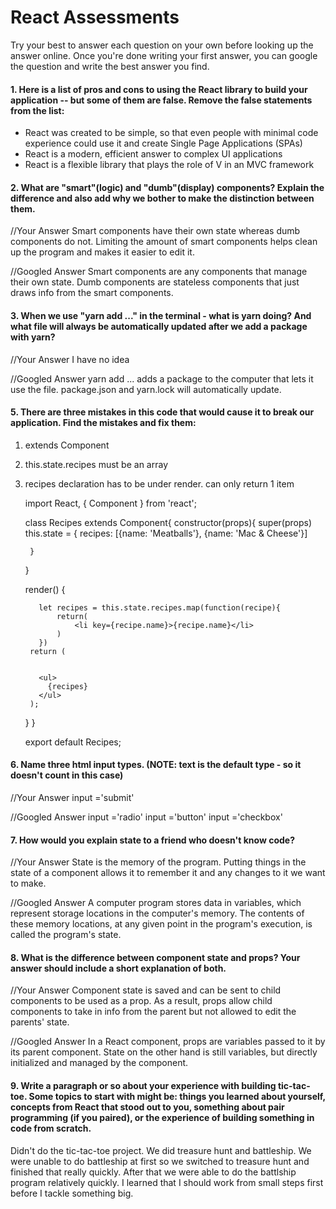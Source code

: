 # React Assessments

Try your best to answer each question on your own before looking up the answer online. Once you're done writing your first answer, you can google the question and write the best answer you find.

#### 1. Here is a list of pros and cons to using the React library to build your application -- but some of them are false. Remove the false statements from the list:

- React was created to be simple, so that even people with minimal code experience could use it and create Single Page Applications (SPAs)
- React is a modern, efficient answer to complex UI applications
- React is a flexible library that plays the role of V in an MVC framework

 
 #### 2. What are "smart"(logic) and "dumb"(display) components? Explain the difference and also add why we bother to make the distinction between them.
 
 
 //Your Answer
 Smart components have their own state whereas dumb components do not. Limiting the amount of smart components helps clean up the program and makes it easier to edit it. 
 
 //Googled Answer
 Smart components are any components that manage their own state. Dumb components are stateless components that just draws info from the smart components.
 
#### 3. When we use "yarn add ..." in the terminal - what is yarn doing? And what file will always be automatically updated after we add a package with yarn?
 
 
 //Your Answer
 I have no idea
 
 //Googled Answer
 yarn add ... adds a package to the computer that lets it use the file.
 package.json and yarn.lock will automatically update.
 
#### 5. There are three mistakes in this code that would cause it to break our application. Find the mistakes and fix them:
1) extends Component
2) this.state.recipes must be an array
3) recipes declaration has to be under render. can only return 1 item

    import React, { Component } from 'react';

    class Recipes extends Component{
      constructor(props){
        super(props)
        this.state = {
          recipes:
            [{name: 'Meatballs'},
            {name: 'Mac & Cheese'}]

        }
      }

      render() {

          let recipes = this.state.recipes.map(function(recipe){
              return(
                  <li key={recipe.name}>{recipe.name}</li>
              )
          })
        return (


          <ul>
            {recipes}
          </ul>
        );
      }
    }

    export default Recipes;

#### 6. Name three html input types. (NOTE: text is the default type - so it doesn't count in this case)
 
 //Your Answer
 input ='submit'
 
 //Googled Answer
 input ='radio'
 input ='button'
 input ='checkbox'
 
 #### 7. How would you explain state to a friend who doesn't know code?
 
 //Your Answer
 State is the memory of the program. Putting things in the state of a component allows it to remember it and any changes to it we want to make.
 
 
 //Googled Answer
 A computer program stores data in variables, which represent storage locations in the computer's memory. 
 The contents of these memory locations, at any given point in the program's execution, is called the program's state.
 
 #### 8. What is the difference between component state and props? Your answer should include a short explanation of both.
 
 
 //Your Answer
 Component state is saved and can be sent to child components to be used as a prop. As a result, props allow child components to take in info from the parent but not allowed to edit the parents' state.
 
 
 //Googled Answer
 In a React component, props are variables passed to it by its parent component. State on the other hand is still variables, but directly initialized and managed by the component.
   
#### 9. Write a paragraph or so about your experience with building tic-tac-toe. Some topics to start with might be: things you learned about yourself, concepts from React that stood out to you, something about pair programming (if you paired), or the experience of building something in code from scratch.
Didn't do the tic-tac-toe project. We did treasure hunt and battleship. We were unable to do battleship at first so we switched to treasure hunt and finished that really quickly. After that we were
able to do the battlship program relatively quickly. I learned that I should work from small steps first before I tackle something big. 
